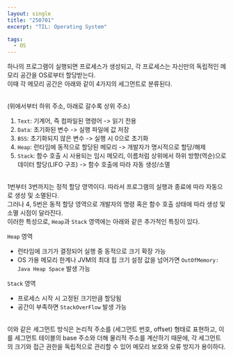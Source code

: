 ```yaml
---
layout: single
title: "250701"
excerpt: "TIL: Operating System"

tags:
  - OS
---
```


하나의 프로그램이 실행되면 프로세스가 생성되고, 각 프로세스는 자신만의 독립적인 메모리 공간을 OS로부터 할당받는다. </br>
이때 각 메모리 공간은 아래와 같이 4가지의 세그먼트로 분류된다. </br></br>

(위에서부터 하위 주소, 아래로 갈수록 상위 주소) <br>

1. `Text`: 기계어, 즉 컴파일된 명령어 -> 읽기 전용
2. `Data`: 초기화된 변수 -> 실행 파일에 값 저장
3. `BSS`: 초기화되지 않은 변수 -> 실행 시 0으로 초기화
4. `Heap`: 런타임에 동적으로 할당된 메모리 -> 개발자가 명시적으로 할당/해제
5. `Stack`: 함수 호출 시 사용되는 임시 메모리, 이름처럼 상위에서 하위 방향(역순)으로 데이터 할당(LIFO 구조) -> 함수 호출에 따라 자동 생성/소멸 </br></br>

1번부터 3번까지는 정적 할당 영역이다. 따라서 프로그램의 실행과 종료에 따라 자동으로 생성 및 소멸된다. </br>
그러나 4, 5번은 동적 할당 영역으로 개발자의 명령 혹은 함수 호출 상태에 따라 생성 및 소멸 시점이 달라진다. </br>
이러한 특성으로, `Heap`과 `Stack` 영역에는 아래와 같은 추가적인 특징이 있다. </br>

`Heap` 영역 </br>
- 런타임에 크기가 결정되어 실행 중 동적으로 크기 확장 가능
- OS 가용 메모리 한계나 JVM의 최대 힙 크기 설정 값을 넘어가면 `OutOfMemory: Java Heap Space` 발생 가능 </br>

`Stack` 영역 </br>
- 프로세스 시작 시 고정된 크기만큼 할당됨
- 공간이 부족하면 `StackOverFlow` 발생 가능 </br></br>

이와 같은 세그먼트 방식은 논리적 주소를 (세그먼트 번호, offset) 형태로 표현하고, 이를 세그먼트 테이블의 base 주소와 더해 물리적 주소를 계산하기 때문에, 각 세그먼트의 크기와 접근 권한을 독립적으로 관리할 수 있어 메모리 보호와 오류 방지가 용이하다.
